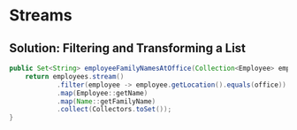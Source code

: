 # Streams

## Solution: Filtering and Transforming a List

``` java
public Set<String> employeeFamilyNamesAtOffice(Collection<Employee> employees, Office office) {
    return employees.stream()
            .filter(employee -> employee.getLocation().equals(office))
            .map(Employee::getName)
            .map(Name::getFamilyName)
            .collect(Collectors.toSet());
}
```
